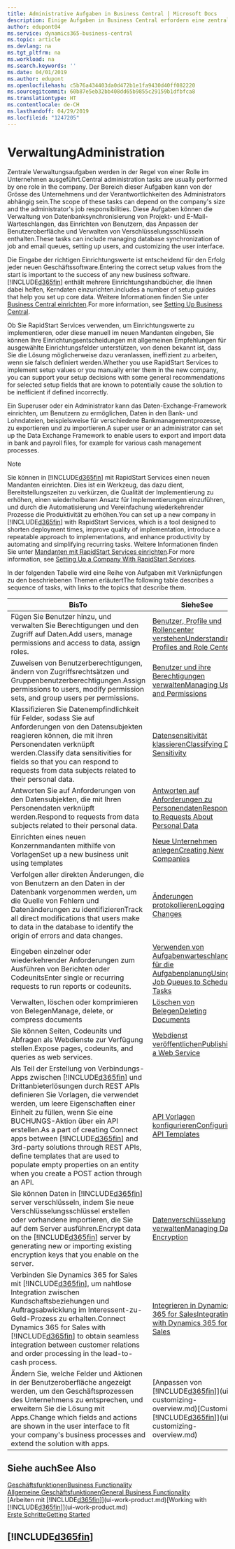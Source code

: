 ```yaml
---
title: Administrative Aufgaben in Business Central | Microsoft Docs
description: Einige Aufgaben in Business Central erfordern eine zentrale Administration und Einrichtung. Erfahren, welche das sind und was zu tun ist.
author: edupont04
ms.service: dynamics365-business-central
ms.topic: article
ms.devlang: na
ms.tgt_pltfrm: na
ms.workload: na
ms.search.keywords: ''
ms.date: 04/01/2019
ms.author: edupont
ms.openlocfilehash: c5b76a434403da0d472b1e1fa9430d40ff082220
ms.sourcegitcommit: 60b87e5eb32bb408dd65b9855c29159b1dfbfca8
ms.translationtype: HT
ms.contentlocale: de-CH
ms.lasthandoff: 04/29/2019
ms.locfileid: "1247205"
---
```

# <a name="administration"></a><span data-ttu-id="32635-104">Verwaltung</span><span class="sxs-lookup"><span data-stu-id="32635-104">Administration</span></span>
<span data-ttu-id="32635-105">Zentrale Verwaltungsaufgaben werden in der Regel von einer Rolle im Unternehmen ausgeführt.</span><span class="sxs-lookup"><span data-stu-id="32635-105">Central administration tasks are usually performed by one role in the company.</span></span> <span data-ttu-id="32635-106">Der Bereich dieser Aufgaben kann von der Grösse des Unternehmens und der Verantwortlichkeiten des Administrators abhängig sein.</span><span class="sxs-lookup"><span data-stu-id="32635-106">The scope of these tasks can depend on the company's size and the administrator's job responsibilities.</span></span> <span data-ttu-id="32635-107">Diese Aufgaben können die Verwaltung von Datenbanksynchronisierung von Projekt- und E-Mail-Warteschlangen, das Einrichten von Benutzern, das Anpassen der Benutzeroberfläche und Verwalten von Verschlüsselungsschlüsseln enthalten.</span><span class="sxs-lookup"><span data-stu-id="32635-107">These tasks can include managing database synchronization of job and email queues, setting up users, and customizing the user interface.</span></span>  

<span data-ttu-id="32635-108">Die Eingabe der richtigen Einrichtungswerte ist entscheidend für den Erfolg jeder neuen Geschäftssoftware.</span><span class="sxs-lookup"><span data-stu-id="32635-108">Entering the correct setup values from the start is important to the success of any new business software.</span></span> [!INCLUDE[d365fin](includes/d365fin_md.md)] <span data-ttu-id="32635-109">enthält mehrere Einrichtungshandbücher, die Ihnen dabei helfen, Kerndaten einzurichten.</span><span class="sxs-lookup"><span data-stu-id="32635-109">includes a number of setup guides that help you set up core data.</span></span> <span data-ttu-id="32635-110">Weitere Informationen finden Sie unter [Business Central einrichten](setup.md).</span><span class="sxs-lookup"><span data-stu-id="32635-110">For more information, see [Setting Up Business Central](setup.md).</span></span>

<span data-ttu-id="32635-111">Ob Sie RapidStart Services verwenden, um Einrichtungswerte zu implementieren, oder diese manuell im neuen Mandanten eingeben, Sie können Ihre Einrichtungsentscheidungen mit allgemeinen Empfehlungen für ausgewählte Einrichtungsfelder unterstützen, von denen bekannt ist, dass Sie die Lösung möglicherweise dazu veranlassen, ineffizient zu arbeiten, wenn sie falsch definiert werden.</span><span class="sxs-lookup"><span data-stu-id="32635-111">Whether you use RapidStart Services to implement setup values or you manually enter them in the new company, you can support your setup decisions with some general recommendations for selected setup fields that are known to potentially cause the solution to be inefficient if defined incorrectly.</span></span>  

<span data-ttu-id="32635-112">Ein Superuser oder ein Administrator kann das Daten-Exchange-Framework einrichten, um Benutzern zu ermöglichen, Daten in den Bank- und Lohndateien, beispielsweise für verschiedene Bankmanagementprozesse, zu exportieren und zu importieren.</span><span class="sxs-lookup"><span data-stu-id="32635-112">A super user or an administrator can set up the Data Exchange Framework to enable users to export and import data in bank and payroll files, for example for various cash management processes.</span></span>

> [!NOTE]
> <span data-ttu-id="32635-113">Sie können in [!INCLUDE[d365fin](includes/d365fin_md.md)] mit RapidStart Services einen neuen Mandanten einrichten. Dies ist ein Werkzeug, das dazu dient, Bereitstellungszeiten zu verkürzen, die Qualität der Implementierung zu erhöhen, einen wiederholbaren Ansatz für Implementierungen einzuführen, und durch die Automatisierung und Vereinfachung wiederkehrender Prozesse die Produktivität zu erhöhen.</span><span class="sxs-lookup"><span data-stu-id="32635-113">You can set up a new company in [!INCLUDE[d365fin](includes/d365fin_md.md)] with RapidStart Services, which is a tool designed to shorten deployment times, improve quality of implementation, introduce a repeatable approach to implementations, and enhance productivity by automating and simplifying recurring tasks.</span></span> <span data-ttu-id="32635-114">Weitere Informationen finden Sie unter [Mandanten mit RapidStart Services einrichten](admin-set-up-a-company-with-rapidstart.md).</span><span class="sxs-lookup"><span data-stu-id="32635-114">For more information, see [Setting Up a Company With RapidStart Services](admin-set-up-a-company-with-rapidstart.md).</span></span>

<span data-ttu-id="32635-115">In der folgenden Tabelle wird eine Reihe von Aufgaben mit Verknüpfungen zu den beschriebenen Themen erläutert</span><span class="sxs-lookup"><span data-stu-id="32635-115">The following table describes a sequence of tasks, with links to the topics that describe them.</span></span>   

|<span data-ttu-id="32635-116">**Bis**</span><span class="sxs-lookup"><span data-stu-id="32635-116">**To**</span></span>|<span data-ttu-id="32635-117">**Siehe**</span><span class="sxs-lookup"><span data-stu-id="32635-117">**See**</span></span>|  
|------------|-------------|  
|<span data-ttu-id="32635-118">Fügen Sie Benutzer hinzu, und verwalten Sie Berechtigungen und den Zugriff auf Daten.</span><span class="sxs-lookup"><span data-stu-id="32635-118">Add users, manage permissions and access to data, assign roles.</span></span>|[<span data-ttu-id="32635-119">Benutzer, Profile und Rollencenter verstehen</span><span class="sxs-lookup"><span data-stu-id="32635-119">Understanding Profiles and Role Centers</span></span>](admin-users-profiles-roles.md)|  
|<span data-ttu-id="32635-120">Zuweisen von Benutzerberechtigungen, ändern von Zugriffsrechtsätzen und Gruppenbenutzerberechtigungen.</span><span class="sxs-lookup"><span data-stu-id="32635-120">Assign permissions to users, modify permission sets, and group users per permissions.</span></span>|[<span data-ttu-id="32635-121">Benutzer und ihre Berechtigungen verwalten</span><span class="sxs-lookup"><span data-stu-id="32635-121">Managing Users and Permissions</span></span>](ui-how-users-permissions.md)|
|<span data-ttu-id="32635-122">Klassifizieren Sie Datenempfindlichkeit für Felder, sodass Sie auf Anforderungen von den Datensubjekten reagieren können, die mit ihren Personendaten verknüpft werden.</span><span class="sxs-lookup"><span data-stu-id="32635-122">Classify data sensitivities for fields so that you can respond to requests from data subjects related to their personal data.</span></span>|[<span data-ttu-id="32635-123">Datensensitivität klassieren</span><span class="sxs-lookup"><span data-stu-id="32635-123">Classifying Data Sensitivity</span></span>](admin-classifying-data-sensitivity.md)|
|<span data-ttu-id="32635-124">Antworten Sie auf Anforderungen von den Datensubjekten, die mit Ihren Personendaten verknüpft werden.</span><span class="sxs-lookup"><span data-stu-id="32635-124">Respond to requests from data subjects related to their personal data.</span></span>|[<span data-ttu-id="32635-125">Antworten auf Anforderungen zu Personendaten</span><span class="sxs-lookup"><span data-stu-id="32635-125">Responding to Requests About Personal Data</span></span>](admin-responding-to-requests-about-personal-data.md)|
|<span data-ttu-id="32635-126">Einrichten eines neuen Konzernmandanten mithilfe von Vorlagen</span><span class="sxs-lookup"><span data-stu-id="32635-126">Set up a new business unit using templates</span></span>|[<span data-ttu-id="32635-127">Neue Unternehmen anlegen</span><span class="sxs-lookup"><span data-stu-id="32635-127">Creating New Companies</span></span>](about-new-company.md)|
|<span data-ttu-id="32635-128">Verfolgen aller direkten Änderungen, die von Benutzern an den Daten in der Datenbank vorgenommen werden, um die Quelle von Fehlern und Datenänderungen zu identifizieren</span><span class="sxs-lookup"><span data-stu-id="32635-128">Track all direct modifications that users make to data in the database to identify the origin of errors and data changes.</span></span>|[<span data-ttu-id="32635-129">Änderungen protokollieren</span><span class="sxs-lookup"><span data-stu-id="32635-129">Logging Changes</span></span>](across-log-changes.md)|  
|<span data-ttu-id="32635-130">Eingeben einzelner oder wiederkehrender Anforderungen zum Ausführen von Berichten oder Codeunits</span><span class="sxs-lookup"><span data-stu-id="32635-130">Enter single or recurring requests to run reports or codeunits.</span></span>|[<span data-ttu-id="32635-131">Verwenden von Aufgabenwarteschlangen für die Aufgabenplanung</span><span class="sxs-lookup"><span data-stu-id="32635-131">Using Job Queues to Schedule Tasks</span></span>](admin-job-queues-schedule-tasks.md)|  
|<span data-ttu-id="32635-132">Verwalten, löschen oder komprimieren von Belegen</span><span class="sxs-lookup"><span data-stu-id="32635-132">Manage, delete, or compress documents</span></span>|[<span data-ttu-id="32635-133">Löschen von Belegen</span><span class="sxs-lookup"><span data-stu-id="32635-133">Deleting Documents</span></span>](admin-manage-documents.md)|  
|<span data-ttu-id="32635-134">Sie können Seiten, Codeunits und Abfragen als Webdienste zur Verfügung stellen.</span><span class="sxs-lookup"><span data-stu-id="32635-134">Expose pages, codeunits, and queries as web services.</span></span>|[<span data-ttu-id="32635-135">Webdienst veröffentlichen</span><span class="sxs-lookup"><span data-stu-id="32635-135">Publishing a Web Service</span></span>](across-how-publish-web-service.md)|
|<span data-ttu-id="32635-136">Als Teil der Erstellung von Verbindungs-Apps zwischen [!INCLUDE[d365fin](includes/d365fin_md.md)] und Drittanbieterlösungen durch REST APIs definieren Sie Vorlagen, die verwendet werden, um leere Eigenschaften einer Einheit zu füllen, wenn Sie eine BUCHUNGS-Aktion über ein API erstellen.</span><span class="sxs-lookup"><span data-stu-id="32635-136">As a part of creating Connect apps between [!INCLUDE[d365fin](includes/d365fin_md.md)] and 3rd-party solutions through REST APIs, define templates that are used to populate empty properties on an entity when you create a POST action through an API.</span></span>|[<span data-ttu-id="32635-137">API Vorlagen konfigurieren</span><span class="sxs-lookup"><span data-stu-id="32635-137">Configuring API Templates</span></span>](admin-configuring-api-template.md)|
|<span data-ttu-id="32635-138">Sie können Daten in [!INCLUDE[d365fin](includes/d365fin_md.md)] server verschlüsseln, indem Sie neue Verschlüsselungsschlüssel erstellen oder vorhandene importieren, die Sie auf dem Server ausführen.</span><span class="sxs-lookup"><span data-stu-id="32635-138">Encrypt data on the [!INCLUDE[d365fin](includes/d365fin_md.md)] server by generating new or importing existing encryption keys that you enable on the server.</span></span>|[<span data-ttu-id="32635-139">Datenverschlüsselung verwalten</span><span class="sxs-lookup"><span data-stu-id="32635-139">Managing Data Encryption</span></span>](admin-manage-data-encryption.md)|
|<span data-ttu-id="32635-140">Verbinden Sie Dynamics 365 for Sales mit [!INCLUDE[d365fin](includes/d365fin_md.md)], um nahtlose Integration zwischen Kundschaftsbeziehungen und Auftragsabwicklung im Interessent-zu-Geld-Prozess zu erhalten.</span><span class="sxs-lookup"><span data-stu-id="32635-140">Connect Dynamics 365 for Sales with [!INCLUDE[d365fin](includes/d365fin_md.md)] to obtain seamless integration between customer relations and order processing in the lead-to-cash process.</span></span>|[<span data-ttu-id="32635-141">Integrieren in Dynamics 365 for Sales</span><span class="sxs-lookup"><span data-stu-id="32635-141">Integrating with Dynamics 365 for Sales</span></span>](admin-prepare-dynamics-365-for-sales-for-integration.md)|
|<span data-ttu-id="32635-142">Ändern Sie, welche Felder und Aktionen in der Benutzeroberfläche angezeigt werden, um den Geschäftsprozessen des Unternehmens zu entsprechen, und erweitern Sie die Lösung mit Apps.</span><span class="sxs-lookup"><span data-stu-id="32635-142">Change which fields and actions are shown in the user interface to fit your company's business processes and extend the solution with apps.</span></span>|<span data-ttu-id="32635-143">[Anpassen von [!INCLUDE[d365fin](includes/d365fin_md.md)]](ui-customizing-overview.md)</span><span class="sxs-lookup"><span data-stu-id="32635-143">[Customizing [!INCLUDE[d365fin](includes/d365fin_md.md)]](ui-customizing-overview.md)</span></span>|

## <a name="see-also"></a><span data-ttu-id="32635-144">Siehe auch</span><span class="sxs-lookup"><span data-stu-id="32635-144">See Also</span></span>
[<span data-ttu-id="32635-145">Geschäftsfunktionen</span><span class="sxs-lookup"><span data-stu-id="32635-145">Business Functionality</span></span>](across-business-functionality.md)  
[<span data-ttu-id="32635-146">Allgemeine Geschäftsfunktionen</span><span class="sxs-lookup"><span data-stu-id="32635-146">General Business Functionality</span></span>](ui-across-business-areas.md)  
<span data-ttu-id="32635-147">[Arbeiten mit [!INCLUDE[d365fin](includes/d365fin_md.md)]](ui-work-product.md)</span><span class="sxs-lookup"><span data-stu-id="32635-147">[Working with [!INCLUDE[d365fin](includes/d365fin_md.md)]](ui-work-product.md)</span></span>  
[<span data-ttu-id="32635-148">Erste Schritte</span><span class="sxs-lookup"><span data-stu-id="32635-148">Getting Started</span></span>](product-get-started.md)    

## [!INCLUDE[d365fin](includes/free_trial_md.md)]  

